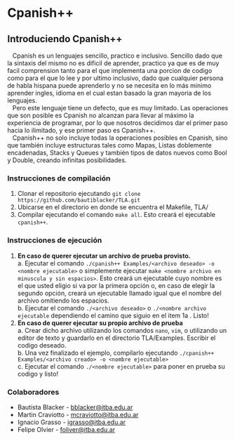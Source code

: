 # Cpanish++

## Introduciendo Cpanish++
&nbsp;&nbsp;&nbsp;Cpanish es un lenguajes sencillo, practico e inclusivo. Sencillo dado que la sintaxis del mismo no es dificil de aprender, practico ya que es de muy facil comprension tanto para el que implementa una porcion de codigo como para el que lo lee y por ultimo inclusivo, dado que cualquier persona de habla hispana puede aprenderlo y no se necesita en lo más minimo aprender ingles, idioma en el cual estan basado la gran mayoria de los lenguajes. <br>
&nbsp;&nbsp;&nbsp;Pero este lenguaje tiene un defecto, que es muy limitado. Las operaciones que son posible es Cpanish no alcanzan para llevar al máximo la experiencia de programar, por lo que nosotros decidimos dar el primer paso hacia lo ilimitado, y ese primer paso es Cpanish++.<br>
&nbsp;&nbsp;&nbsp;Cpanish++ no solo incluye todas la operaciones posibles en Cpanish, sino que también incluye estructuras tales como Mapas, Listas doblemente encadenadas, Stacks y Queues y también tipos de datos nuevos como Bool y Double, creando infinitas posibilidades.  


### Instrucciones de compilación 
1. Clonar el repositorio ejecutando `git clone https://github.com/bautiblacker/TLA.git`
2. Ubicarse en el directorio en donde se encuentra el Makefile, TLA/
3. Compilar ejecutando el comando `make all`. Esto creará el ejecutable `cpanish++`.

### Instrucciones de ejecución
1. **En caso de querer ejecutar un archivo de prueba provisto.**<br>
  a. Ejecutar el comando `./cpanish++ Examples/<archivo deseado> -o <nombre ejecutable>` o simplemente ejecutar `make <nombre archivo en minuscula y sin espacios>`. Esto creará un ejecutable cuyo nombre es el que usted eligio si va por la primera opción o, en caso de elegir la segundo opción, creará un ejecutable llamado igual que el nombre del archivo omitiendo los espacios.<br>
  b. Ejecutar el comando `./<archivo deseado>` o `./<nombre archivo ejecutable` dependiendo el camino que siguio en el item 1a . Listo! <br>
2. **En caso de querer ejecutar su propio archivo de prueba**<br>
  a. Crear dicho archivo utilizando los comandos `nano`, `vim`, o utilizando un editor de texto y guardarlo en el directorio TLA/Examples.  Escribir el codigo deseado.<br>
  b. Una vez finalizado el ejemplo, compilarlo ejecutando `./cpanish++ Examples/<archivo creado> -o <nombre ejecutable>` <br>
  c. Ejecutar el comando `./<nombre ejecutable>` para poner en prueba su codigo y listo!<br>
  
### Colaboradores
- Bautista Blacker - bblacker@itba.edu.ar
- Martin Craviotto - mcraviotto@itba.edu.ar
- Ignacio Grasso - igrasso@itba.edu.ar
- Felipe Olvier - foliver@itba.edu.ar
  

